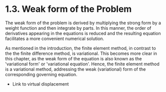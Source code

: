 # 1.3. Weak form of the Problem

The weak form of the problem is derived by multiplying the strong form by a weight function and then integrate by parts. In this manner, the order of derivatives appearing in the equations is reduced and the resulting equation facilitates a more convenient numerical solution.

As mentioned in the introduction, the finite element method, in contrast to the the finite difference method, is variational. This becomes more clear in this chapter, as the weak form of the equation is also known as the 'variational form' or 'variational equation'. Hence, the finite element method is a variational method, addressing the weak (variational) form of the corresponding governing equation.


- Link to virtual displacement
